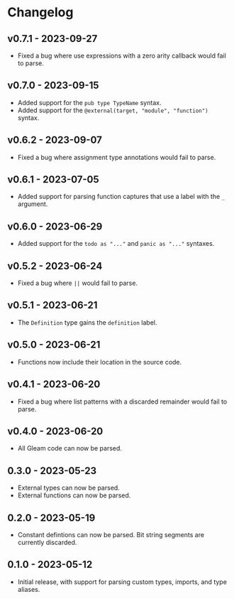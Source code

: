 # Changelog

## v0.7.1 - 2023-09-27

- Fixed a bug where use expressions with a zero arity callback would fail to
  parse.

## v0.7.0 - 2023-09-15

- Added support for the `pub type TypeName` syntax.
- Added support for the `@external(target, "module", "function")` syntax.

## v0.6.2 - 2023-09-07

- Fixed a bug where assignment type annotations would fail to parse.

## v0.6.1 - 2023-07-05

- Added support for parsing function captures that use a label with the `_`
  argument.

## v0.6.0 - 2023-06-29

- Added support for the `todo as "..."` and `panic as "..."` syntaxes.

## v0.5.2 - 2023-06-24

- Fixed a bug where `||` would fail to parse.

## v0.5.1 - 2023-06-21

- The `Definition` type gains the `definition` label.

## v0.5.0 - 2023-06-21

- Functions now include their location in the source code.

## v0.4.1 - 2023-06-20

- Fixed a bug where list patterns with a discarded remainder would fail to
  parse.

## v0.4.0 - 2023-06-20

- All Gleam code can now be parsed.

## 0.3.0 - 2023-05-23

- External types can now be parsed.
- External functions can now be parsed.

## 0.2.0 - 2023-05-19

- Constant defintions can now be parsed. Bit string segments are currently
  discarded.

## 0.1.0 - 2023-05-12

- Initial release, with support for parsing custom types, imports, and type
  aliases.
